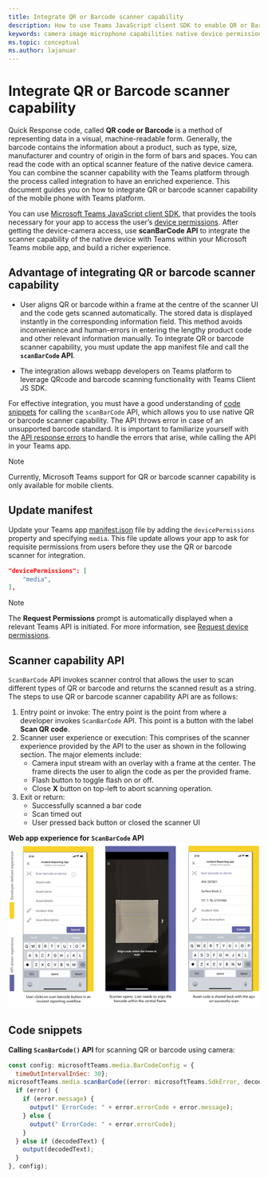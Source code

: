 ```yaml
---
title: Integrate QR or Barcode scanner capability
description: How to use Teams JavaScript client SDK to enable QR or Bar code scanner capability
keywords: camera image microphone capabilities native device permissions media qr barcode scanner
ms.topic: conceptual
ms.author: lajanuar
---
```


# Integrate QR or Barcode scanner capability 

Quick Response code, called **QR code or Barcode** is a method of representing data in a visual, machine-readable form. Generally, the barcode contains the information about a product, such as type, size, manufacturer and country of origin in  the form of bars and spaces. You can read the code with an optical scanner feature of the native device camera. 
You can combine the scanner capability with the Teams platform through the process called integration to have an enriched experience. This document guides you on how to integrate QR or barcode scanner capability of the mobile phone with Teams platform. 

You can use [Microsoft Teams JavaScript client SDK](/javascript/api/overview/msteams-client?view=msteams-client-js-latest&preserve-view=true), that provides the tools necessary for your app to access the user’s [device permissions](native-device-permissions.md). After getting the device-camera access, use **scanBarCode API** to integrate the scanner capability of the native device with Teams within your Microsoft Teams mobile app, and build a richer experience. 

## Advantage of integrating QR or barcode scanner capability

* User aligns QR or barcode within a frame at the centre of the scanner UI and the code gets scanned automatically. The stored data is displayed instantly in the corresponding information field. This method avoids inconvenience and human-errors in entering the lengthy product code and other relevant information manually. 
To integrate QR or barcode scanner capability, you must update the app manifest file and call the **`scanBarCode` API**. 

* The integration allows webapp developers on Teams platform to leverage QRcode and barcode  scanning functionality with Teams Client JS SDK.

For effective integration, you must have a good understanding of [code snippets](#code-snippets) for calling the `scanBarCode` API, which allows you to use native QR or barcode scanner capability. The API throws error in case of an unsupported barcode standard.
It is important to familiarize yourself with the [API response errors](mobile-camera-image-permissions.md#error-handling) to handle the errors that arise, while calling the API in your Teams app.

> [!NOTE] 
> Currently, Microsoft Teams support for QR or barcode scanner capability is only available for mobile clients.

## Update manifest

Update your Teams app [manifest.json](../../resources/schema/manifest-schema.md#devicepermissions) file by adding the `devicePermissions` property and specifying `media`. This file update allows your app to ask for requisite permissions from users before they use the QR or barcode scanner for integration.

``` json
"devicePermissions": [
    "media",
],
```

> [!NOTE]
> The **Request Permissions** prompt is automatically displayed when a relevant Teams API is initiated. For more information, see [Request device permissions](native-device-permissions.md).

## Scanner capability API

`ScanBarCode` API invokes scanner control that allows the user to scan different types of QR or barcode and returns the scanned result as a string.
The steps to use QR or barcode scanner capability API are as follows: 
1. Entry point or invoke: 
The entry point is the point from where a developer invokes `ScanBarCode` API. This point is a button with the label **Scan QR code**. 
1. Scanner user experience or execution: This comprises of the scanner experience provided by the API to the user as shown in the following section. The major elements include: 
    * Camera input stream with an overlay with a frame at the center. The frame directs the user to align the code as per the provided frame. 
    * Flash button to toggle flash on or off. 
    * Close **X** button on top-left to abort scanning operation. 
1. Exit or return:  
    * Successfully scanned a bar code 
    * Scan timed out 
    * User pressed back button or closed the scanner UI 

**Web app experience for `ScanBarCode` API**
![web app experience for qr or barcode scanner capability](../../assets/images/tabs/qr-barcode-scanner-capability.png)

## Code snippets

**Calling `ScanBarCode()` API** for scanning QR or barcode using camera:

```javascript
const config: microsoftTeams.media.BarCodeConfig = {
  timeOutIntervalInSec: 30};
microsoftTeams.media.scanBarCode((error: microsoftTeams.SdkError, decodedText: string) => {
  if (error) {
    if (error.message) {
      output(" ErrorCode: " + error.errorCode + error.message);
    } else {
      output(" ErrorCode: " + error.errorCode);
    }
  } else if (decodedText) {
    output(decodedText);
  }
}, config);
```